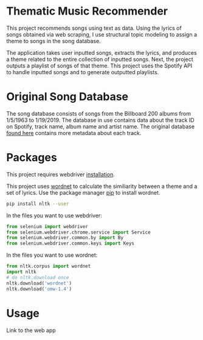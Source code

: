 # Thematic Music Recommender
This project recommends songs using text as data. Using the lyrics of songs obtained via web scraping, I use structural topic modeling to assign a theme to songs in the song database. 

The application takes user inputted songs, extracts the lyrics, and produces a theme related to the entire collection of inputted songs.
Next, the project outputs a playlist of songs of that theme.
This project uses the Spotify API to handle inputted songs and to generate outputted playlists.

# Original Song Database
The song database consists of songs from the Billboard 200 albums from 
1/5/1963 to 1/19/2019. The database in use contains data about the track 
ID on Spotify, track name, album name and artist name. The original 
database [found here](https://components.one/datasets/billboard-200/) 
contains more metadata about each track.

# Packages
This project requires webdriver [installation](https://chromedriver.chromium.org/downloads).

This project uses [wordnet](https://www.nltk.org/howto/wordnet.html) to calculate the similiarity between a theme and a set of lyrics. Use the package manager [pip](https://pip.pypa.io/en/stable/) to install wordnet.
```bash
pip install nltk --user
```

In the files you want to use webdriver:

```python
from selenium import webdriver
from selenium.webdriver.chrome.service import Service
from selenium.webdriver.common.by import By
from selenium.webdriver.common.keys import Keys
```
In the files you want to use wordnet:

```python
from nltk.corpus import wordnet
import nltk
# do nltk.download once
nltk.download('wordnet')
nltk.download('omw-1.4')
```

# Usage
Link to the web app
